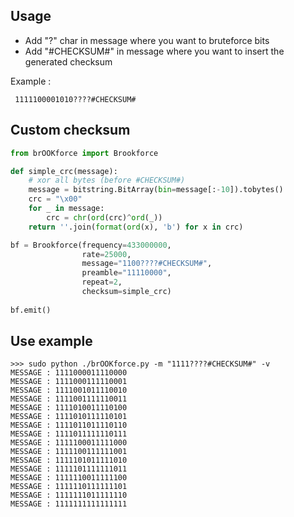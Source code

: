 Usage
-----

 - Add "?" char in message where you want to bruteforce bits
 - Add "#CHECKSUM#" in message where you want to insert the generated checksum

 Example : 
```
 1111100001010????#CHECKSUM#
```

Custom checksum
---------------
```python
from brOOKforce import Brookforce

def simple_crc(message):
    # xor all bytes (before #CHECKSUM#)
    message = bitstring.BitArray(bin=message[:-10]).tobytes()
    crc = "\x00"
    for _ in message:
        crc = chr(ord(crc)^ord(_))
    return ''.join(format(ord(x), 'b') for x in crc)

bf = Brookforce(frequency=433000000, 
                rate=25000, 
                message="1100????#CHECKSUM#", 
                preamble="11110000",
                repeat=2,
                checksum=simple_crc)
                
bf.emit()
```

Use example
-----------
```
>>> sudo python ./brOOKforce.py -m "1111????#CHECKSUM#" -v
MESSAGE : 1111000011110000
MESSAGE : 1111000111110001
MESSAGE : 1111001011110010
MESSAGE : 1111001111110011
MESSAGE : 1111010011110100
MESSAGE : 1111010111110101
MESSAGE : 1111011011110110
MESSAGE : 1111011111110111
MESSAGE : 1111100011111000
MESSAGE : 1111100111111001
MESSAGE : 1111101011111010
MESSAGE : 1111101111111011
MESSAGE : 1111110011111100
MESSAGE : 1111110111111101
MESSAGE : 1111111011111110
MESSAGE : 1111111111111111
```